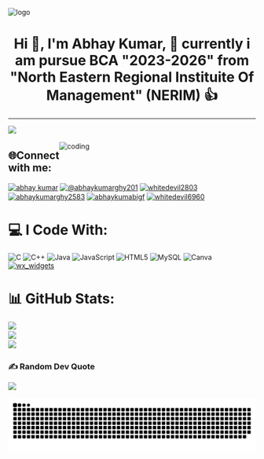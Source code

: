 ![logo](https://github.com/abhaykumar-0285/abhay-demo/blob/main/Abhay%20Kumar_20231017_154726_0000.png)
<h1 align="center">Hi 👋, I'm Abhay Kumar, 🎯 currently i am pursue BCA "2023-2026" from "North Eastern Regional Instituite Of Management" (NERIM) 👍</h1>


---
[![](https://visitcount.itsvg.in/api?id=abhaykumar-0285&icon=5&color=9)](https://visitcount.itsvg.in)

<img align="right" alt="coding" width="400" src="https://camo.githubusercontent.com/19db51af5f90f1b152bc0b9078f5fe97053955be5074f03f17019c70345bdcdb/68747470733a2f2f6d69726f2e6d656469756d2e636f6d2f6d61782f313336302f302a37513379765349765f7430696f4a2d5a2e676966">

<h2 align="left">🌐Connect with me:</h2>
<p align="left">
<a href="https://linkedin.com/in/abhay kumar" target="blank"><img align="center" src="https://raw.githubusercontent.com/rahuldkjain/github-profile-readme-generator/master/src/images/icons/Social/linked-in-alt.svg" alt="abhay kumar" height="30" width="40" /></a>
<a href="https://www.hackerrank.com/@abhaykumarghy201" target="blank"><img align="center" src="https://raw.githubusercontent.com/rahuldkjain/github-profile-readme-generator/master/src/images/icons/Social/hackerrank.svg" alt="@abhaykumarghy201" height="30" width="40" /></a>
<a href="https://codeforces.com/profile/whitedevil2803" target="blank"><img align="center" src="https://raw.githubusercontent.com/rahuldkjain/github-profile-readme-generator/master/src/images/icons/Social/codeforces.svg" alt="whitedevil2803" height="30" width="40" /></a>
<a href="https://www.leetcode.com/abhaykumarghy2583" target="blank"><img align="center" src="https://raw.githubusercontent.com/rahuldkjain/github-profile-readme-generator/master/src/images/icons/Social/leet-code.svg" alt="abhaykumarghy2583" height="30" width="40" /></a>
<a href="https://auth.geeksforgeeks.org/user/abhaykumabigf" target="blank"><img align="center" src="https://raw.githubusercontent.com/rahuldkjain/github-profile-readme-generator/master/src/images/icons/Social/geeks-for-geeks.svg" alt="abhaykumabigf" height="30" width="40" /></a>
<a href="https://discord.gg/whitedevil6960" target="blank"><img align="center" src="https://raw.githubusercontent.com/rahuldkjain/github-profile-readme-generator/master/src/images/icons/Social/discord.svg" alt="whitedevil6960" height="30" width="40" /></a>
</p>

# 💻 I Code With:
![C](https://img.shields.io/badge/c-%2300599C.svg?style=flat&logo=c&logoColor=white) ![C++](https://img.shields.io/badge/c++-%2300599C.svg?style=flat&logo=c%2B%2B&logoColor=white) ![Java](https://img.shields.io/badge/java-%23ED8B00.svg?style=flat&logo=openjdk&logoColor=white) ![JavaScript](https://img.shields.io/badge/javascript-%23323330.svg?style=flat&logo=javascript&logoColor=%23F7DF1E) ![HTML5](https://img.shields.io/badge/html5-%23E34F26.svg?style=flat&logo=html5&logoColor=white) ![MySQL](https://img.shields.io/badge/mysql-%2300000f.svg?style=flat&logo=mysql&logoColor=white) ![Canva](https://img.shields.io/badge/Canva-%2300C4CC.svg?style=flat&logo=Canva&logoColor=white)
</a> <a href="https://www.wxwidgets.org/" target="_blank" rel="noreferrer"> <img src="https://upload.wikimedia.org/wikipedia/commons/b/bb/WxWidgets.svg" alt="wx_widgets" width="40" height="40"/> </a> </p>

# 📊 GitHub Stats:
![](https://github-readme-stats.vercel.app/api?username=abhaykumar-0285&theme=radical&hide_border=true&include_all_commits=true&count_private=true)<br/>
![](https://github-readme-streak-stats.herokuapp.com/?user=abhaykumar-0285&theme=radical&hide_border=true)<br/>
![](https://github-readme-stats.vercel.app/api/top-langs/?username=abhaykumar-0285&theme=radical&hide_border=true&include_all_commits=true&count_private=true&layout=compact)


### ✍️ Random Dev Quote
![](https://quotes-github-readme.vercel.app/api?type=horizontal&theme=radical)


<img src="https://raw.githubusercontent.com/Platane/snk/output/github-contribution-grid-snake.svg" alt="Snake animation" />

###
